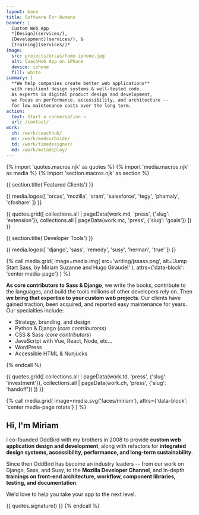 ```yaml
---
layout: base
title: Software For Humans
banner: |
  Custom Web App
  *[Design](services/),
  [Development](services/), &
  [Training](services/)*
image:
  src: projects/orcas/home-iphone.jpg
  alt: CoachHub App on iPhone
  device: iphone
  fill: white
summary: |
  **We help companies create better web applications**
  with resilient design systems & well-tested code.
  As experts in digital product design and development,
  we focus on performance, accessibility, and architecture --
  for low maintenance costs over the long term.
action:
  text: Start a conversation »
  url: /contact/
work:
  ch: /work/coachhub/
  mc: /work/medcurbside/
  td: /work/timedesigner/
  md: /work/metadeploy/
---
```


{% import 'quotes.macros.njk' as quotes %}
{% import 'media.macros.njk' as media %}
{% import 'section.macros.njk' as section %}

{{ section.title('Featured Clients') }}

{{ media.logos([
  'orcas',
  'mozilla',
  'sram',
  'salesforce',
  'tegy',
  'phamaly',
  'cfoshare'
]) }}

{{ quotes.grid([
  collections.all | pageData(work.md, 'press', {'slug': 'extension'}),
  collections.all | pageData(work.mc, 'press', {'slug': 'goals'})
]) }}

{{ section.title('Developer Tools') }}

{{ media.logos([
  'django',
  'sass',
  'remedy',
  'susy',
  'herman',
  'true'
]) }}

{% call media.grid(
  image=media.img(
    src='writing/jssass.png',
    alt='Jump Start Sass, by Miriam Suzanne and Hugo Giraudel'
  ),
  attrs={'data-block': 'center media-page'}
) %}

**As core contributors to Sass & Django**,
we write the books,
contribute to the languages,
and build the tools millions of other developers rely on.
Then **we bring that expertise to your custom web projects**.
Our clients have gained traction,
been acquired,
and reported easy maintenance for years.
Our specialties include:

- Strategy, branding, and design
- Python & Django (*core contributorss*)
- CSS & Sass (*core contributors*)
- JavaScript with Vue, React, Node, etc...
- WordPress
- Accessible HTML & Nunjucks

{% endcall %}


{{ quotes.grid([
  collections.all | pageData(work.td, 'press', {'slug': 'investment'}),
  collections.all | pageData(work.ch, 'press', {'slug': 'handoff'})
]) }}


{% call media.grid(
  image=media.svg('faces/miriam'),
  attrs={'data-block': 'center media-page rotate'}
) %}

## Hi, I'm Miriam

I co-founded OddBird with my brothers in 2008
to provide **custom web application design and development**,
along with refactors for **integrated design systems,
accessibility, performance,
and long-term sustainability**.

Since then OddBird has become an industry leaders --
from our work on Django, Sass, and Susy,
to the **Mozilla Developer Channel**,
and in-depth **trainings on front-end architecture, workflow,
component libraries, testing, and documentation**.

We'd love to help you
take your app to the next level.

{{ quotes.signature() }}
{% endcall %}
